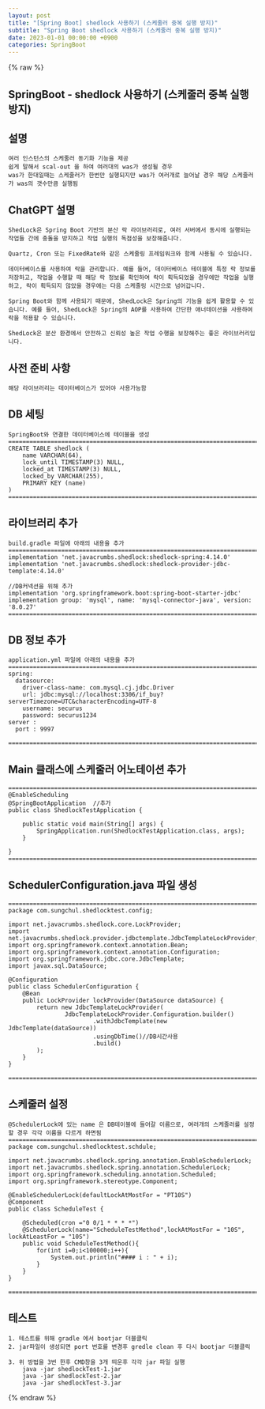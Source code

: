 ```yaml
---
layout: post
title: "[Spring Boot] shedlock 사용하기 (스케줄러 중복 실행 방지)"
subtitle: "Spring Boot shedlock 사용하기 (스케줄러 중복 실행 방지)"
date: 2023-01-01 00:00:00 +0900
categories: SpringBoot
---
```

{% raw %}
## SpringBoot - shedlock 사용하기 (스케줄러 중복 실행 방지)  
  
## 설명  
	여러 인스턴스의 스케줄러 동기화 기능을 제공  
	쉽게 말해서 scal-out 을 하여 여러대의 was가 생성될 경우  
	was가 한대일때는 스케줄러가 한번만 실행되지만 was가 여러개로 늘어날 경우 해당 스케줄러가 was의 갯수만큼 실행됨  
  
## ChatGPT 설명  
	ShedLock은 Spring Boot 기반의 분산 락 라이브러리로, 여러 서버에서 동시에 실행되는 작업들 간에 충돌을 방지하고 작업 실행의 독점성을 보장해줍니다.  
  
	Quartz, Cron 또는 FixedRate와 같은 스케줄링 프레임워크와 함께 사용될 수 있습니다.  
  
	데이터베이스를 사용하여 락을 관리합니다. 예를 들어, 데이터베이스 테이블에 특정 락 정보를 저장하고, 작업을 수행할 때 해당 락 정보를 확인하여 락이 획득되었을 경우에만 작업을 실행하고, 락이 획득되지 않았을 경우에는 다음 스케줄링 시간으로 넘어갑니다.  
  
	Spring Boot와 함께 사용되기 때문에, ShedLock은 Spring의 기능을 쉽게 활용할 수 있습니다. 예를 들어, ShedLock은 Spring의 AOP를 사용하여 간단한 애너테이션을 사용하여 락을 적용할 수 있습니다.  
  
	ShedLock은 분산 환경에서 안전하고 신뢰성 높은 작업 수행을 보장해주는 좋은 라이브러리입니다.  
  
## 사전 준비 사항  
	해당 라이브러리는 데이터베이스가 있어야 사용가능함  
  
## DB 세팅  
  
	SpringBoot와 연결한 데이터베이스에 테이블을 생성  
	=================================================================================================================  
	CREATE TABLE shedlock (  
		name VARCHAR(64),  
		lock_until TIMESTAMP(3) NULL,  
		locked_at TIMESTAMP(3) NULL,  
		locked_by VARCHAR(255),  
		PRIMARY KEY (name)  
	)  
	=================================================================================================================  
  
## 라이브러리 추가  
	build.gradle 파일에 아래의 내용을 추가  
	=================================================================================================================  
    implementation 'net.javacrumbs.shedlock:shedlock-spring:4.14.0'  
    implementation 'net.javacrumbs.shedlock:shedlock-provider-jdbc-template:4.14.0'  
  
	//DB커넥션을 위해 추가  
    implementation 'org.springframework.boot:spring-boot-starter-jdbc'  
    implementation group: 'mysql', name: 'mysql-connector-java', version: '8.0.27'  
	=================================================================================================================  
  
## DB 정보 추가  
	application.yml 파일에 아래의 내용을 추가  
	=================================================================================================================  
	spring:  
	  datasource:  
		driver-class-name: com.mysql.cj.jdbc.Driver  
		url: jdbc:mysql://localhost:3306/if_buy?serverTimezone=UTC&characterEncoding=UTF-8  
		username: securus  
		password: securus1234  
	server :  
	  port : 9997  
  
	=================================================================================================================  
  
## Main 클래스에 스케줄러 어노테이션 추가  
	=================================================================================================================  
	@EnableScheduling  
	@SpringBootApplication	//추가  
	public class ShedlockTestApplication {  
  
		public static void main(String[] args) {  
			SpringApplication.run(ShedlockTestApplication.class, args);  
		}  
  
	}  
	=================================================================================================================  
  
## SchedulerConfiguration.java 파일 생성  
  
	=================================================================================================================  
	package com.sungchul.shedlocktest.config;  
  
	import net.javacrumbs.shedlock.core.LockProvider;  
	import net.javacrumbs.shedlock.provider.jdbctemplate.JdbcTemplateLockProvider;  
	import org.springframework.context.annotation.Bean;  
	import org.springframework.context.annotation.Configuration;  
	import org.springframework.jdbc.core.JdbcTemplate;  
	import javax.sql.DataSource;  
  
	@Configuration  
	public class SchedulerConfiguration {  
		@Bean  
		public LockProvider lockProvider(DataSource dataSource) {  
			return new JdbcTemplateLockProvider(  
					JdbcTemplateLockProvider.Configuration.builder()  
							.withJdbcTemplate(new JdbcTemplate(dataSource))  
							.usingDbTime()//DB시간사용  
							.build()  
			);  
		}  
	}  
  
	=================================================================================================================  
  
## 스케줄러 설정  
  
	@SchedulerLock에 있는 name 은 DB테이블에 들어갈 이름으로, 여러개의 스케줄러를 설정할 경우 각각 이름을 다르게 하면됨  
	=================================================================================================================  
	package com.sungchul.shedlocktest.schdule;  
  
	import net.javacrumbs.shedlock.spring.annotation.EnableSchedulerLock;  
	import net.javacrumbs.shedlock.spring.annotation.SchedulerLock;  
	import org.springframework.scheduling.annotation.Scheduled;  
	import org.springframework.stereotype.Component;  
  
	@EnableSchedulerLock(defaultLockAtMostFor = "PT10S")  
	@Component  
	public class ScheduleTest {  
  
		@Scheduled(cron ="0 0/1 * * * *")  
		@SchedulerLock(name="ScheduleTestMethod",lockAtMostFor = "10S", lockAtLeastFor = "10S")  
		public void ScheduleTestMethod(){  
			for(int i=0;i<100000;i++){  
				System.out.println("#### i : " + i);  
			}  
		}  
	}  
  
	=================================================================================================================  
  
## 테스트  
	1. 테스트를 위해 gradle 에서 bootjar 더블클릭  
	2. jar파일이 생성되면 port 번호를 변경후 gredle clean 후 다시 bootjar 더블클릭  
  
	3. 위 방법을 3번 한후 CMD창을 3개 띄운후 각각 jar 파일 실행  
		java -jar shedlockTest-1.jar  
		java -jar shedlockTest-2.jar  
		java -jar shedlockTest-3.jar  
  

{% endraw %}
